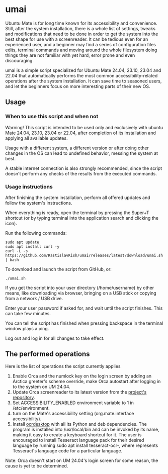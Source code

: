 # umai

Ubuntu Mate is for long time known for its accessibility and convenience. Still, after the system installation, there is a whole list of settings, tweaks and modifications that need to be done in order to get the system into the best shape for use with a screenreader. It can be tedious even for an experienced user, and a beginner may find a series of configuration files edits, terminal commands and moving around the whole filesystem doing things they are not familiar with yet hard, error prone and even discouraging.

umai is a simple script specialized for Ubuntu Mate 24.04, 23.10, 23.04 and 22.04 that automatically performs the most common accessibility-related operations after the system installation. It can save time to seasoned users, and let the beginners focus on more interesting parts of their new OS.

## Usage

### When to use this script and when not

Warning! This script is intended to be used only and exclusively with ubuntu Mate 24.04, 23.10, 23.04 or 22.04, after completion of its installation and applying all available updates.

Usage with a different system, a different version or after doing other changes in the OS can lead to undefined behavior, messing the system at best.

A stable internet connection is also strongly recommended, since the script doesn't perform any checks of the results from the executed commands.

### Usage instructions

After finishing the system installation, perform all offered updates and follow the system's instructions.

When everything is ready, open the terminal by pressing the Super+T shortcut (or by typing terminal into the application search and clicking the icon).

Run the following commands:

```
sudo apt update
sudo apt install curl -y
curl -L -s https://github.com/RastislavKish/umai/releases/latest/download/umai.sh | bash
```

To download and launch the script from GitHub, or:

```
./umai.sh
```

If you get the script into your user directory (/home/username) by other means, like downloading via browser, bringing on a USB stick or copying from a network / USB drive.

Enter your user password if asked for, and wait until the script finishes. This can take few minutes.

You can tell the script has finished when pressing backspace in the terminal window plays a ping.

Log out and log in for all changes to take effect.

## The performed operations

Here is the list of operations the script currently applies

1. Enable Orca and the numlock key on the login screen by adding an Arctica greeter's scheme override, make Orca autostart after logging in to the system on UM 24.04.
2. Update Orca screenreader to its latest version from the [project's repository](https://gitlab.gnome.org/GNOME/orca).
3. Set ACCESSIBILITY_ENABLED environment variable to 1 in /etc/environment.
4. turn on the Mate's accessibility setting (org.mate.interface accessibility).
5. Install [ocrdesktop](https://github.com/chrys87/ocrdesktop) with all its Python and deb dependencies. The program is installed into /usr/local/bin and can be invoked by its name, making it easy to create a keyboard shortcut for it. The user is encouraged to install Tesseract language pack for their desired language by running sudo apt install tesseract-ocr-<lng>, where <lng> represents Tesseract's language code for a particular language.

Note: Orca doesn't start on UM 24.04's login screen for some reason, the cause is yet to be determined.

